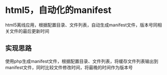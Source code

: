html5，自动化的manifest
===
html5离线应用，根据配置目录、文件列表，自动生成manifest文件，版本号同相关文件的最后更新时间

## 实现思路
使用php生成manifest文件，根据配置目录、文件列表，将缓存文件列表输出到manifest文件，同时比较文件修改时间，将最晚的时间作为版本号